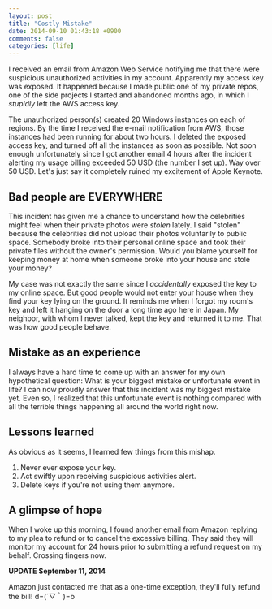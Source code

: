 ```yaml
---
layout: post
title: "Costly Mistake"
date: 2014-09-10 01:43:18 +0900
comments: false
categories: [life]
---
```


I received an email from Amazon Web Service notifying me that there were suspicious unauthorized activities in my account. Apparently my access key was exposed. It happened because I made public one of my private repos, one of the side projects I started and abandoned months ago, in which I _stupidly_ left the AWS access key.

<!--more-->

The unauthorized person(s) created 20 Windows instances on each of regions. By the time I received the e-mail notification from AWS, those instances had been running for about two hours. I deleted the exposed access key, and turned off all the instances as soon as possible. Not soon enough unfortunately since I got another email 4 hours after the incident alerting my usage billing exceeded 50 USD (the number I set up). Way over 50 USD. Let's just say it completely ruined my excitement of Apple Keynote.

## Bad people are EVERYWHERE

This incident has given me a chance to understand how the celebrities might feel when their private photos were _stolen_ lately. I said "stolen" because the celebrities did not upload their photos voluntarily to public space. Somebody broke into their personal online space and took their private files without the owner's permission. Would you blame yourself for keeping money at home when someone broke into your house and stole your money?

My case was not exactly the same since I _accidentally_ exposed the key to my online space. But good people would not enter your house when they find your key lying on the ground. It reminds me when I forgot my room's key and left it hanging on the door a long time ago here in Japan. My neighbor, with whom I never talked, kept the key and returned it to me. That was how good people behave.

## Mistake as an experience

I always have a hard time to come up with an answer for my own hypothetical question: What is your biggest mistake or unfortunate event in life? I can now proudly answer that this incident was my biggest mistake yet. Even so, I realized that this unfortunate event is nothing compared with all the terrible things happening all around the world right now.

## Lessons learned

As obvious as it seems, I learned few things from this mishap. 

1. Never ever expose your key.
2. Act swiftly upon receiving suspicious activities alert.
3. Delete keys if you're not using them anymore.

## A glimpse of hope

When I woke up this morning, I found another email from Amazon replying to my plea to refund or to cancel the excessive billing. They said they will monitor my account for 24 hours prior to submitting a refund request on my behalf. Crossing fingers now. 

**UPDATE September 11, 2014**

Amazon just contacted me that as a one-time exception, they'll fully refund the bill! d=(´▽｀)=b